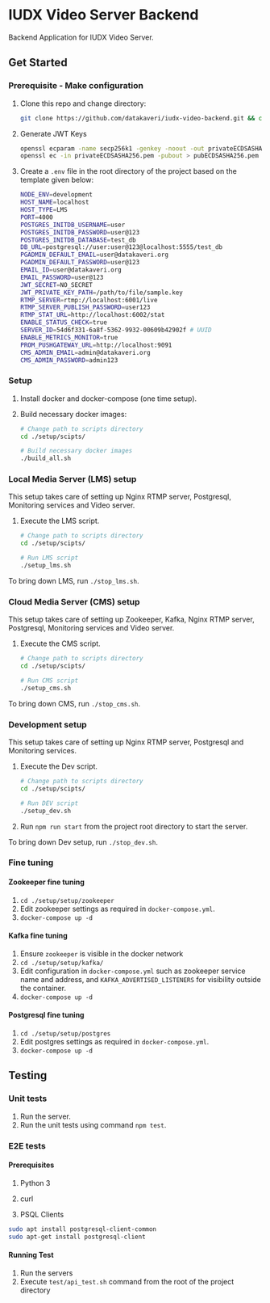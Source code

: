 # IUDX Video Server Backend

Backend Application for IUDX Video Server.

## Get Started

### Prerequisite - Make configuration

1. Clone this repo and change directory:

   ```sh
   git clone https://github.com/datakaveri/iudx-video-backend.git && cd iudx-video-backend
   ```

2. Generate JWT Keys 
    ```sh
    openssl ecparam -name secp256k1 -genkey -noout -out privateECDSASHA256.pem
    openssl ec -in privateECDSASHA256.pem -pubout > pubECDSASHA256.pem
    ```
3. Create a `.env` file in the root directory of the project based on the template given below:

    ```sh
    NODE_ENV=development
    HOST_NAME=localhost
    HOST_TYPE=LMS
    PORT=4000
    POSTGRES_INITDB_USERNAME=user
    POSTGRES_INITDB_PASSWORD=user@123
    POSTGRES_INITDB_DATABASE=test_db
    DB_URL=postgresql://user:user@123@localhost:5555/test_db
    PGADMIN_DEFAULT_EMAIL=user@datakaveri.org
    PGADMIN_DEFAULT_PASSWORD=user@123
    EMAIL_ID=user@datakaveri.org
    EMAIL_PASSWORD=user@123
    JWT_SECRET=NO_SECRET
    JWT_PRIVATE_KEY_PATH=/path/to/file/sample.key
    RTMP_SERVER=rtmp://localhost:6001/live
    RTMP_SERVER_PUBLISH_PASSWORD=user123
    RTMP_STAT_URL=http://localhost:6002/stat
    ENABLE_STATUS_CHECK=true
    SERVER_ID=54d6f331-6a8f-5362-9932-00609b42902f # UUID
    ENABLE_METRICS_MONITOR=true
    PROM_PUSHGATEWAY_URL=http://localhost:9091
    CMS_ADMIN_EMAIL=admin@datakaveri.org
    CMS_ADMIN_PASSWORD=admin123
    ```

### Setup

1. Install docker and docker-compose (one time setup).
2. Build necessary docker images:

    ```sh
    # Change path to scripts directory
    cd ./setup/scipts/

    # Build necessary docker images
    ./build_all.sh
    ```

### Local Media Server (LMS) setup

This setup takes care of setting up Nginx RTMP server, Postgresql, Monitoring services and Video server.

1. Execute the LMS script.

    ```sh
    # Change path to scripts directory
    cd ./setup/scipts/

    # Run LMS script
    ./setup_lms.sh
    ```

To bring down LMS, run `./stop_lms.sh`.

### Cloud Media Server (CMS) setup

This setup takes care of setting up Zookeeper, Kafka, Nginx RTMP server, Postgresql, Monitoring services and Video server.

1. Execute the CMS script.

    ```sh
    # Change path to scripts directory
    cd ./setup/scipts/

    # Run CMS script
    ./setup_cms.sh
    ```

To bring down CMS, run `./stop_cms.sh`.

### Development setup

This setup takes care of setting up Nginx RTMP server, Postgresql and Monitoring services.

1. Execute the Dev script.

    ```sh
    # Change path to scripts directory
    cd ./setup/scipts/

    # Run DEV script
    ./setup_dev.sh
    ```

2. Run `npm run start` from the project root directory to start the server.

To bring down Dev setup, run `./stop_dev.sh`.

### Fine tuning

#### Zookeeper fine tuning

1. `cd ./setup/setup/zookeeper`
2. Edit zookeeper settings as required in `docker-compose.yml`.
3. `docker-compose up -d`

#### Kafka fine tuning

1. Ensure `zookeeper` is visible in the docker network
2. `cd ./setup/setup/kafka/`
3. Edit configuration in `docker-compose.yml` such as zookeeper service name and address, and `KAFKA_ADVERTISED_LISTENERS` for visibility outside the container.  
4. `docker-compose up -d`

#### Postgresql fine tuning

1. `cd ./setup/setup/postgres`
2. Edit postgres settings as required in `docker-compose.yml`.  
3. `docker-compose up -d`

## Testing

### Unit tests

1. Run the server.
2. Run the unit tests using command `npm test`.

### E2E tests

#### Prerequisites

1. Python 3 

2. curl

3. PSQL Clients

```sh
sudo apt install postgresql-client-common
sudo apt-get install postgresql-client
```

#### Running Test

1. Run the servers
2. Execute `test/api_test.sh` command from the root of the project directory
